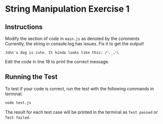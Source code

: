 # String Manipulation Exercise 1
## Instructions
Modify the section of code in ```main.js``` as denoted by the comments
Currently, the string in console.log has issues. Fix it to get the output!
```
John's dog is cute. It kinda looks like this: /ᐠ._.ᐟ\
```

Edit the code in line 18 to print the correct message. 

## Running the Test
To test if your code is correct, run the test with the following commands in terminal:
```bash
node test.js
```

The result for each test case will be printed in the terminal as ```Test passed``` or ```Test failed```.


